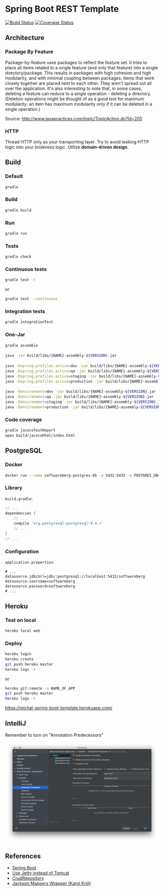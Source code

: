 # Spring Boot REST Template

[![Build Status](https://travis-ci.org/michalkowol/spring-boot-template.svg?branch=master)](https://travis-ci.org/michalkowol/spring-boot-template)
[![Coverage Status](https://codecov.io/github/michalkowol/spring-boot-template/badge.svg?branch=master)](https://codecov.io/github/michalkowol/spring-boot-template?branch=master)

## Architecture

### Package By Feature

Package-by-feature uses packages to reflect the feature set. It tries to place all items related to a single feature (and only that feature) into a single directory/package. This results in packages with high cohesion and high modularity, and with minimal coupling between packages. Items that work closely together are placed next to each other. They aren't spread out all over the application. It's also interesting to note that, in some cases, deleting a feature can reduce to a single operation - deleting a directory. (Deletion operations might be thought of as a good test for maximum modularity: an item has maximum modularity only if it can be deleted in a single operation.)

Source: http://www.javapractices.com/topic/TopicAction.do?Id=205

### HTTP

Thread HTTP only as your transporting layer. Try to avoid leaking HTTP logic into your briskness logic. Utilize **domain-driven design**.


## Build

### Default

```bash
gradle
```

### Build

```bash
gradle build
```

### Run

```bash
gradle run
```

### Tests

```bash
gradle check
```

### Continuous tests

```bash
gradle test -t
```

or

```bash
gradle test --continuous
```

### Integration tests
    
```bash
gradle integrationTest
```

### One-Jar

```bash
gradle assemble

java -jar build/libs/{NAME}-assembly-${VERSION}.jar

java -Dspring.profiles.active=dev -jar build/libs/{NAME}-assembly-${VERSION}.jar
java -Dspring.profiles.active=qa -jar build/libs/{NAME}-assembly-${VERSION}.jar
java -Dspring.profiles.active=staging -jar build/libs/{NAME}-assembly-${VERSION}.jar
java -Dspring.profiles.active=production -jar build/libs/{NAME}-assembly-${VERSION}.jar

java -Denvironment=dev -jar build/libs/{NAME}-assembly-${VERSION}.jar
java -Denvironment=qa -jar build/libs/{NAME}-assembly-${VERSION}.jar
java -Denvironment=staging -jar build/libs/{NAME}-assembly-${VERSION}.jar
java -Denvironment=production -jar build/libs/{NAME}-assembly-${VERSION}.jar
```

### Code coverage

```bash
gradle jacocoTestReport
open build/jacocoHtml/index.html
```

## PostgreSQL

### Docker

```bash
docker run --name softwareberg-postgres-db -p 5432:5432 -e POSTGRES_DB=softwareberg -e POSTGRES_USER=softwareberg -e POSTGRES_PASSWORD=softwareberg -d postgres:9.6
```

### Library

`build.gradle`:

```groovy
// ...
dependencies {
    // ...
    compile 'org.postgresql:postgresql:9.4.+'
    // ...
}
// ...
```

### Configuration

`application.properties`:

```properties
# ...
datasource.jdbcUrl=jdbc:postgresql://localhost:5432/softwareberg
datasource.username=softwareberg
datasource.password=softwareberg
# ...
```

## Heroku

### Test on local

```bash
heroku local web
```

### Deploy

```bash
heroku login
heroku create
git push heroku master
heroku logs -t
```

or

```bash
heroku git:remote -a NAME_OF_APP
git push heroku master
heroku logs -t
```

https://michal-spring-boot-template.herokuapp.com/

## IntelliJ

Remember to turn on "Annotation Predecessors"

![Annotation Processors](docs/annotation-processors.png)

## References

* [Spring Boot](http://projects.spring.io/spring-boot/)
* [Use Jetty instead of Tomcat](http://docs.spring.io/spring-boot/docs/current/reference/html/howto-embedded-servlet-containers.html#howto-use-jetty-instead-of-tomcat)
* [CrudRepository](http://docs.spring.io/spring-data/data-commons/docs/1.6.1.RELEASE/reference/html/repositories.html)
* [Jackson Mappers Wrapper (Karol Król)](https://github.com/kjkrol/jackson-mappers-wrapper)
